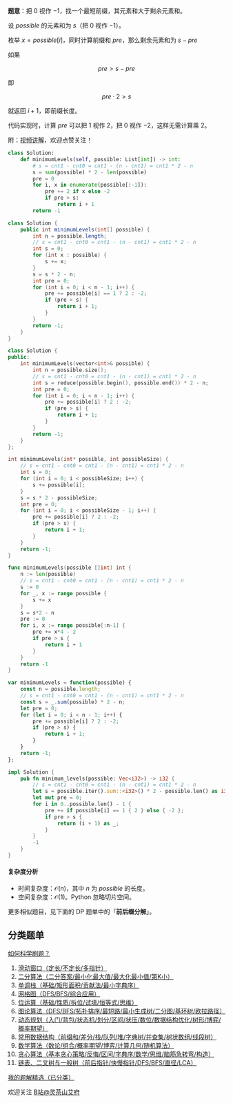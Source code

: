 **题意**：把 $0$ 视作 $-1$，找一个最短前缀，其元素和大于剩余元素和。

设 $\textit{possible}$ 的元素和为 $s$（把 $0$ 视作 $-1$）。

枚举 $x=\textit{possible}[i]$，同时计算前缀和 $\textit{pre}$，那么剩余元素和为 $s - \textit{pre}$

如果

$$
\textit{pre} > s - \textit{pre}
$$

即

$$
\textit{pre}\cdot 2 > s
$$

就返回 $i+1$，即前缀长度。

代码实现时，计算 $\textit{pre}$ 可以把 $1$ 视作 $2$，把 $0$ 视作 $-2$，这样无需计算乘 $2$。

附：[视频讲解](https://www.bilibili.com/video/BV19t421g7Pd/)，欢迎点赞关注！

```py [sol-Python3]
class Solution:
    def minimumLevels(self, possible: List[int]) -> int:
        # s = cnt1 - cnt0 = cnt1 - (n - cnt1) = cnt1 * 2 - n
        s = sum(possible) * 2 - len(possible)
        pre = 0
        for i, x in enumerate(possible[:-1]):
            pre += 2 if x else -2
            if pre > s:
                return i + 1
        return -1
```

```java [sol-Java]
class Solution {
    public int minimumLevels(int[] possible) {
        int n = possible.length;
        // s = cnt1 - cnt0 = cnt1 - (n - cnt1) = cnt1 * 2 - n
        int s = 0;
        for (int x : possible) {
            s += x;
        }
        s = s * 2 - n;
        int pre = 0;
        for (int i = 0; i < n - 1; i++) {
            pre += possible[i] == 1 ? 2 : -2;
            if (pre > s) {
                return i + 1;
            }
        }
        return -1;
    }
}
```

```cpp [sol-C++]
class Solution {
public:
    int minimumLevels(vector<int>& possible) {
        int n = possible.size();
        // s = cnt1 - cnt0 = cnt1 - (n - cnt1) = cnt1 * 2 - n
        int s = reduce(possible.begin(), possible.end()) * 2 - n;
        int pre = 0;
        for (int i = 0; i < n - 1; i++) {
            pre += possible[i] ? 2 : -2;
            if (pre > s) {
                return i + 1;
            }
        }
        return -1;
    }
};
```

```c [sol-C]
int minimumLevels(int* possible, int possibleSize) {
    // s = cnt1 - cnt0 = cnt1 - (n - cnt1) = cnt1 * 2 - n
    int s = 0;
    for (int i = 0; i < possibleSize; i++) {
        s += possible[i];
    }
    s = s * 2 - possibleSize;
    int pre = 0;
    for (int i = 0; i < possibleSize - 1; i++) {
        pre += possible[i] ? 2 : -2;
        if (pre > s) {
            return i + 1;
        }
    }
    return -1;
}
```

```go [sol-Go]
func minimumLevels(possible []int) int {
    n := len(possible)
    // s = cnt1 - cnt0 = cnt1 - (n - cnt1) = cnt1 * 2 - n
    s := 0
    for _, x := range possible {
        s += x
    }
    s = s*2 - n
    pre := 0
    for i, x := range possible[:n-1] {
        pre += x*4 - 2
        if pre > s {
            return i + 1
        }
    }
    return -1
}
```

```js [sol-JavaScript]
var minimumLevels = function(possible) {
    const n = possible.length;
    // s = cnt1 - cnt0 = cnt1 - (n - cnt1) = cnt1 * 2 - n
    const s = _.sum(possible) * 2 - n;
    let pre = 0;
    for (let i = 0; i < n - 1; i++) {
        pre += possible[i] ? 2 : -2;
        if (pre > s) {
            return i + 1;
        }
    }
    return -1;
};
```

```rust [sol-Rust]
impl Solution {
    pub fn minimum_levels(possible: Vec<i32>) -> i32 {
        // s = cnt1 - cnt0 = cnt1 - (n - cnt1) = cnt1 * 2 - n
        let s = possible.iter().sum::<i32>() * 2 - possible.len() as i32;
        let mut pre = 0;
        for i in 0..possible.len() - 1 {
            pre += if possible[i] == 1 { 2 } else { -2 };
            if pre > s {
                return (i + 1) as _;
            }
        }
        -1
    }
}
```

#### 复杂度分析

- 时间复杂度：$\mathcal{O}(n)$，其中 $n$ 为 $\textit{possible}$ 的长度。
- 空间复杂度：$\mathcal{O}(1)$。Python 忽略切片空间。

更多相似题目，见下面的 DP 题单中的「**前后缀分解**」。

## 分类题单

[如何科学刷题？](https://leetcode.cn/circle/discuss/RvFUtj/)

1. [滑动窗口（定长/不定长/多指针）](https://leetcode.cn/circle/discuss/0viNMK/)
2. [二分算法（二分答案/最小化最大值/最大化最小值/第K小）](https://leetcode.cn/circle/discuss/SqopEo/)
3. [单调栈（基础/矩形面积/贡献法/最小字典序）](https://leetcode.cn/circle/discuss/9oZFK9/)
4. [网格图（DFS/BFS/综合应用）](https://leetcode.cn/circle/discuss/YiXPXW/)
5. [位运算（基础/性质/拆位/试填/恒等式/思维）](https://leetcode.cn/circle/discuss/dHn9Vk/)
6. [图论算法（DFS/BFS/拓扑排序/最短路/最小生成树/二分图/基环树/欧拉路径）](https://leetcode.cn/circle/discuss/01LUak/)
7. [动态规划（入门/背包/状态机/划分/区间/状压/数位/数据结构优化/树形/博弈/概率期望）](https://leetcode.cn/circle/discuss/tXLS3i/)
8. [常用数据结构（前缀和/差分/栈/队列/堆/字典树/并查集/树状数组/线段树）](https://leetcode.cn/circle/discuss/mOr1u6/)
9. [数学算法（数论/组合/概率期望/博弈/计算几何/随机算法）](https://leetcode.cn/circle/discuss/IYT3ss/)
10. [贪心算法（基本贪心策略/反悔/区间/字典序/数学/思维/脑筋急转弯/构造）](https://leetcode.cn/circle/discuss/g6KTKL/)
11. [链表、二叉树与一般树（前后指针/快慢指针/DFS/BFS/直径/LCA）](https://leetcode.cn/circle/discuss/K0n2gO/)

[我的题解精选（已分类）](https://github.com/EndlessCheng/codeforces-go/blob/master/leetcode/SOLUTIONS.md)

欢迎关注 [B站@灵茶山艾府](https://space.bilibili.com/206214)
